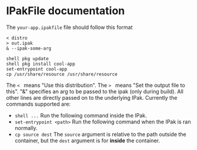 # IPakFile documentation

The `your-app.ipakfile` file should follow this format
```
< distro
> out.ipak
& --ipak-some-arg

shell pkg update
shell pkg install cool-app
set-entrypoint cool-app
cp /usr/share/resource /usr/share/resource

```

The `< ` means "Use this distribution". The `> ` means "Set the output file to this". "&" specifies an arg to be passed to the ipak (only during build).
All other lines are directly passed on to the underlying IPak. Currently the commands supported are:
 - `shell ...` Run the following command inside the IPak.
 - `set-entrypoint <path>` Run the following command when the IPak is ran normally.
 - `cp source dest` The `source` argument is relative to the path outside the container, but the `dest` argument is for **inside** the container.